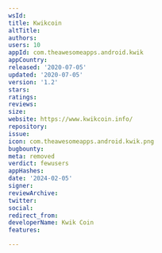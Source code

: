 ```yaml
---
wsId: 
title: Kwikcoin
altTitle: 
authors: 
users: 10
appId: com.theawesomeapps.android.kwik
appCountry: 
released: '2020-07-05'
updated: '2020-07-05'
version: '1.2'
stars: 
ratings: 
reviews: 
size: 
website: https://www.kwikcoin.info/
repository: 
issue: 
icon: com.theawesomeapps.android.kwik.png
bugbounty: 
meta: removed
verdict: fewusers
appHashes: 
date: '2024-02-05'
signer: 
reviewArchive: 
twitter: 
social: 
redirect_from: 
developerName: Kwik Coin
features: 

---
```


